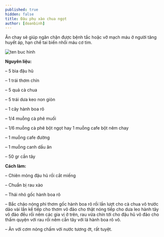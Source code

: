 ```yaml
---
published: true
hidden: false
title: Đậu phụ xào chua ngọt
author: [doanbinh]  
---
```

Ăn chay sẽ giúp ngăn chặn được bệnh tắc hoặc vỡ mạch máu ở người tăng huyết áp, hạn chế tai biến nhồi máu cơ tim.

![ten buc hinh](https://media.cooky.vn/recipe/g4/31647/s800x500/cooky-recipe-636632096597816167.jpg "ten buc hinh")

**Nguyên liệu:**

– 5 bìa đậu hũ

– 1 trái thơm chín

– 5 quả cà chua

– 5 trái dưa keo non giòn

– 1 cây hành boa rô

– 1/4 muỗng cà phê muối

– 1/6 muỗng cà phê bột ngọt hay 1 muỗng cafe bột nêm chay

– 1 muỗng cafe đường

– 1 muỗng canh dầu ăn

– 50 gr cần tây

**Cách làm:**

– Chiên mỏng đậu hũ rồi cắt miếng

– Chuẩn bị rau xào

– Thái nhỏ gốc hành boa rô

– Bắc chảo nóng phi thơm gốc hành boa rô rồi lần lượt cho cà chua vô trước dảo vài lần kế tiếp cho thơm vô đảo cho thật nóng tiếp cho dưa leo hành tây vô đảo đều rồi nêm các gia vị ở trên, rau vừa chín tới cho đậu hũ vô đảo cho thấm quyện với rau rồi nêm cần tây với lá hành boa rô vô.

– Ăn với cơm nóng chấm với nước tương ớt, rất tuyệt.